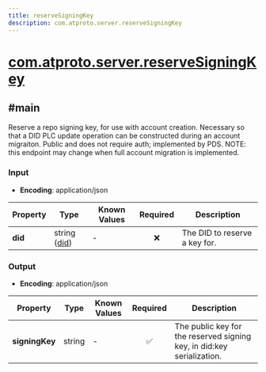 ```yaml
---
title: reserveSigningKey
description: com.atproto.server.reserveSigningKey
---
```


# [com.atproto.server.reserveSigningKey](https://github.com/myConsciousness/atproto.dart/blob/main/lexicons/com/atproto/server/reserveSigningKey.json)

## #main

Reserve a repo signing key, for use with account creation. Necessary so that a DID PLC update operation can be constructed during an account migraiton. Public and does not require auth; implemented by PDS. NOTE: this endpoint may change when full account migration is implemented.

### Input

- **Encoding**: application/json

| Property | Type | Known Values | Required | Description |
| --- | --- | --- | :---: | --- |
| **did** | string ([did](https://atproto.com/specs/did)) | - | ❌ | The DID to reserve a key for. |

### Output

- **Encoding**: application/json

| Property | Type | Known Values | Required | Description |
| --- | --- | --- | :---: | --- |
| **signingKey** | string | - | ✅ | The public key for the reserved signing key, in did:key serialization. |
